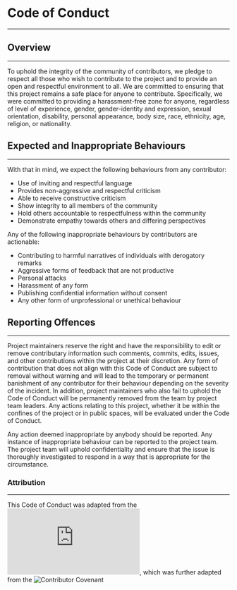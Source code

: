 # Code of Conduct

___

## Overview

___

To uphold the integrity of the community of contributors, we pledge to respect all those who wish to contribute to the project and to provide an open and respectful environment to all. We are committed to ensuring that this project remains a safe place for anyone to contribute. Specifically, we were committed to providing a harassment-free zone for anyone, regardless of level of experience, gender, gender-identity and expression, sexual orientation, disability, personal appearance, body size, race, ethnicity, age, religion, or nationality.

## Expected and Inappropriate Behaviours

___

With that in mind, we expect the following behaviours from any contributor:

- Use of inviting and respectful language
- Provides non-aggressive and respectful criticism
- Able to receive constructive criticism
- Show integrity to all members of the community
- Hold others accountable to respectfulness within the community
- Demonstrate empathy towards others and differing perspectives

Any of the following inappropriate behaviours by contributors are actionable:

- Contributing to harmful narratives of individuals with derogatory remarks
- Aggressive forms of feedback that are not productive
- Personal attacks
- Harassment of any form
- Publishing confidential information without consent
- Any other form of unprofessional or unethical behaviour

## Reporting Offences

___

Project maintainers reserve the right and have the responsibility to edit or remove contributary information such comments, commits, edits, issues, and other contributions within the project at their discretion. Any form of contribution that does not align with this Code of Conduct are subject to removal without warning and will lead to the temporary or permanent banishment of any contributor for their behaviour depending on the severity of the incident. In addition, project maintainers who also fail to uphold the Code of Conduct will be permanently removed from the team by project team leaders. Any actions relating to this project, whether it be within the confines of the project or in public spaces, will be evaluated under the Code of Conduct.

Any action deemed inappropriate by anybody should be reported. Any instance of inappropriate behaviour can be reported to the project team. The project team will uphold confidentiality and ensure that the issue is thoroughly investigated to respond in a way that is appropriate for the circumstance.

### Attribution

___

This Code of Conduct was adapted from the ![Pandas Code of Conduct](https://github.com/pandas-dev/pandas-governance/blob/master/code-of-conduct.md), which was further adapted from the ![Contributor Covenant](https://www.contributor-covenant.org/)
